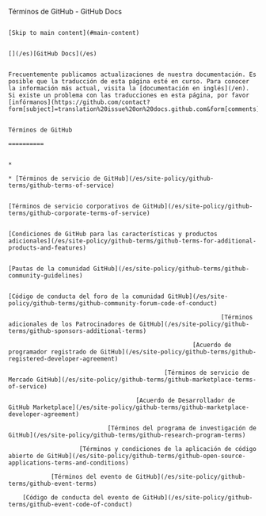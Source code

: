 Términos de GitHub - GitHub Docs

                                                                                                [Skip to main content](#main-content)

                                                                                                [](/es)[GitHub Docs](/es)

                                                                                                Frecuentemente publicamos actualizaciones de nuestra documentación. Es posible que la traducción de esta página esté en curso. Para conocer la información más actual, visita la [documentación en inglés](/en). Si existe un problema con las traducciones en esta página, por favor [infórmanos](https://github.com/contact?form[subject]=translation%20issue%20on%20docs.github.com&form[comments]=).

                                                                                                Términos de GitHub
                                                                                                ==========

                                                                                                *
                                                                                                * [Términos de servicio de GitHub](/es/site-policy/github-terms/github-terms-of-service)

                                                                                                [Términos de servicio corporativos de GitHub](/es/site-policy/github-terms/github-corporate-terms-of-service)

                                                                                        [Condiciones de GitHub para las características y productos adicionales](/es/site-policy/github-terms/github-terms-for-additional-products-and-features)

                                                                                [Pautas de la comunidad GitHub](/es/site-policy/github-terms/github-community-guidelines)

                                                                        [Código de conducta del foro de la comunidad GitHub](/es/site-policy/github-terms/github-community-forum-code-of-conduct)

                                                                [Términos adicionales de los Patrocinadores de GitHub](/es/site-policy/github-terms/github-sponsors-additional-terms)

                                                        [Acuerdo de programador registrado de GitHub](/es/site-policy/github-terms/github-registered-developer-agreement)

                                                [Términos de servicio de Mercado GitHub](/es/site-policy/github-terms/github-marketplace-terms-of-service)

                                        [Acuerdo de Desarrollador de GitHub Marketplace](/es/site-policy/github-terms/github-marketplace-developer-agreement)

                                [Términos del programa de investigación de GitHub](/es/site-policy/github-terms/github-research-program-terms)

                        [Términos y condiciones de la aplicación de código abierto de GitHub](/es/site-policy/github-terms/github-open-source-applications-terms-and-conditions)

                [Términos del evento de GitHub](/es/site-policy/github-terms/github-event-terms)

        [Código de conducta del evento de GitHub](/es/site-policy/github-terms/github-event-code-of-conduct)

